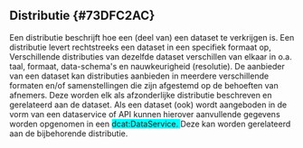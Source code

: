 ## Distributie  {#73DFC2AC}
Een distributie beschrijft hoe een (deel van) een dataset te verkrijgen is. Een distributie levert rechtstreeks een dataset in een specifiek formaat op, Verschillende distributies van dezelfde dataset verschillen van elkaar in o.a. taal, formaat, data-schema's en nauwkeurigheid (resolutie).
De aanbieder van een dataset kan distributies aanbieden in meerdere verschillende formaten en/of samenstellingen die zijn afgestemd op de behoeften van afnemers. Deze worden elk als afzonderlijke distributie beschreven en gerelateerd aan de dataset.
Als een dataset (ook) wordt aangeboden in de vorm van een dataservice of API kunnen hierover aanvullende gegevens worden opgenomen in een <span style='background-color: cyan;'>dcat:DataService</span><span style='background-color: cyan;'>. </span>Deze kan worden gerelateerd aan de bijbehorende distributie.
<section data-include-format='markdown' data-include='056-access_service.md'></section>
<section data-include-format='markdown' data-include='058-access_URL.md'></section>
<section data-include-format='markdown' data-include='059-applicable_legislation.md'></section>
<section data-include-format='markdown' data-include='060-availability.md'></section>
<section data-include-format='markdown' data-include='061-byte_size.md'></section>
<section data-include-format='markdown' data-include='062-checksum.md'></section>
<section data-include-format='markdown' data-include='063-compression_format.md'></section>
<section data-include-format='markdown' data-include='064-conforms_to.md'></section>
<section data-include-format='markdown' data-include='065-description.md'></section>
<section data-include-format='markdown' data-include='066-documentation.md'></section>
<section data-include-format='markdown' data-include='067-download_URL.md'></section>
<section data-include-format='markdown' data-include='068-format.md'></section>
<section data-include-format='markdown' data-include='070-has_policy.md'></section>
<section data-include-format='markdown' data-include='071-language_.md'></section>
<section data-include-format='markdown' data-include='072-license.md'></section>
<section data-include-format='markdown' data-include='073-linked_schemas.md'></section>
<section data-include-format='markdown' data-include='074-media_type.md'></section>
<section data-include-format='markdown' data-include='075-modification_date.md'></section>
<section data-include-format='markdown' data-include='076-packaging_format.md'></section>
<section data-include-format='markdown' data-include='077-release_date.md'></section>
<section data-include-format='markdown' data-include='078-rights.md'></section>
<section data-include-format='markdown' data-include='079-spatial_resolution.md'></section>
<section data-include-format='markdown' data-include='080-status.md'></section>
<section data-include-format='markdown' data-include='081-temporal_resolution.md'></section>
<section data-include-format='markdown' data-include='082-title.md'></section>
<section data-include-format='markdown' data-include='083-Voorbeelden.md'></section>
